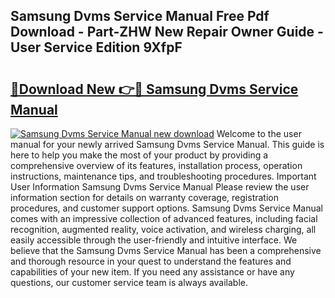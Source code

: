 ## Samsung Dvms Service Manual Free Pdf Download - Part-ZHW New Repair Owner Guide - User Service Edition 9XfpF

# <h2><a href="http://cf25673.oget.top/?id=Samsung+Dvms+Service+Manual">🔗Download New 👉🔴 Samsung Dvms Service Manual</a></h2>

[![Samsung Dvms Service Manual new download](https://i.imgur.com/5g1atiW.png)](http://cf25673.oget.top/?id=Samsung+Dvms+Service+Manual)
Welcome to the user manual for your newly arrived Samsung Dvms Service Manual. This guide is here to help you make the most of your product by providing a comprehensive overview of its features, installation process, operation instructions, maintenance tips, and troubleshooting procedures. Important User Information Samsung Dvms Service Manual Please review the user information section for details on warranty coverage, registration procedures, and customer support options. Samsung Dvms Service Manual comes with an impressive collection of advanced features, including facial recognition, augmented reality, voice activation, and wireless charging, all easily accessible through the user-friendly and intuitive interface. We believe that the Samsung Dvms Service Manual has been a comprehensive and thorough resource in your quest to understand the features and capabilities of your new item. If you need any assistance or have any questions, our customer service team is always available.
